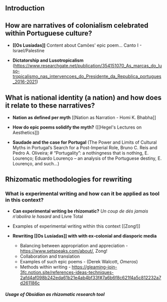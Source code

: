 ## Introduction

## How are narratives of colonialism celebrated within Portuguese culture?

- **[[Os Lusíadas]]**
Content about Camões' epic poem...
Canto I - Israel/Palestine

- **Dictatorship and Lusotropicalism**
(https://www.researchgate.net/publication/354151070_As_marcas_do_luso-tropicalismo_nas_intervencoes_do_Presidente_da_Republica_portugues_2016-2021)
## What is national identity (a nation) and how does it relate to these narratives?

- **Nation as defined per myth**
[[Nation as Narration - Homi K. Bhabha]]

- **How do epic poems solidify the myth?**
([[Hegel's Lectures on Aesthetics]])

- **Saudade and the case for Portugal**
 (The Power and Limits of Cultural Myths in Portugal’s Search for a Post-Imperial Role, Bruno C. Reis and Pedro A. Oliveira; # “Portugality”: a nothingness that is nothing, E. Lourenço; Eduardo Lourenço – an analysis of the Portuguese destiny, E. Lourenço, and such...)
 
## Rhizomatic methodologies for rewriting

### What is experimental writing and how can it be applied as tool in this context?

- **Can experimental writing be rhizomatic?**
_Un coup de dés jamais n’abolira le hasard_ and Livre Total

- Examples of experimental writing within this context
[[Zong!]]

- **Rewriting [[Os Lusíadas]] with with ex-colonial and diasporic media**
	- Balancing between appropriation and appreciation - https://www.setspeaks.com/about/, Zong! 
	- Collaboration and translation
	- Examples of such epic poems - (Derek Walcott, _Omeros_)
	- Methods within writing - https://gleaming-join-3fc.notion.site/references-ideas-techniques-2afd4af098b242eda61b21e4ab4bf33f#7a6b6f8c621f4a5c812232a7d261186c

##### Usage of Obsidian as rhizomatic research tool